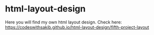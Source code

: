 # html-layout-design
Here you will find my own html layout design. Check here: https://codeswithsakib.github.io/html-layout-design/fifth-project-layout
